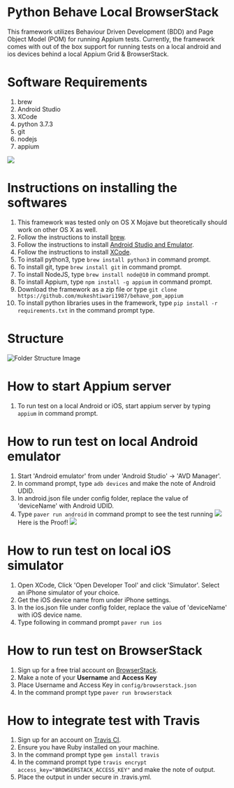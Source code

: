 # Python Behave Local BrowserStack
This framework utilizes Behaviour Driven Development (BDD) and Page Object Model (POM) for running Appium tests.
Currently, the framework comes with out of the box support for running tests on a local android and ios devices behind a
local Appium Grid & BrowserStack.

# Software Requirements
1. brew <br>
2. Android Studio <br>
3. XCode <br>
4. python 3.7.3 <br>
5. git <br>
6. nodejs <br>
7. appium <br>

![](https://i.imgflip.com/34qjei.jpg)

# Instructions on installing the softwares
1. This framework was tested only on OS X Mojave but theoretically should work on other OS X as well.
2. Follow the instructions to install [brew](https://brew.sh/).
3. Follow the instructions to install [Android Studio and Emulator](https://hdorgeval.gitbooks.io/setup-your-mac-to-develop-nativescript-apps/content/install-android-studio-on-mac-os-x.html).
4. Follow the instructions to install [XCode](https://medium.com/@LondonAppBrewery/how-to-download-and-setup-xcode-10-for-ios-development-b63bed1865c).
5. To install python3, type ```brew install python3``` in command prompt.
6. To install git, type ```brew install git``` in command prompt.
7. To install NodeJS, type ```brew install node@10``` in command prompt.
8. To install Appium, type ```npm install -g appium``` in command prompt.
9. Download the framework as a zip file or type
```git clone https://github.com/mukeshtiwari1987/behave_pom_appium```
10. To install python libraries uses in the framework, type ```pip install -r requirements.txt``` in the command prompt type.

# Structure
![Folder Structure Image](https://i.ibb.co/4Kc1jYj/behave-bdd-copy.png)
 
# How to start Appium server
1. To run test on a local Android or iOS, start appium server by typing ```appium``` in command prompt. 

# How to run test on local Android emulator
1. Start 'Android emulator' from under 'Android Studio' -> 'AVD Manager'.
2. In command prompt, type ```adb devices``` and make the note of Android UDID.
3. In android.json file under config folder, replace the value of 'deviceName' with Android UDID.    
4. Type ```paver run android``` in command prompt to see the test running
![](https://memegenerator.net/img/instances/68740545/oh-really-show-me-the-proof.jpg)
Here is the Proof!
![](images/android_proof.gif) 
# How to run test on local iOS simulator
1. Open XCode, Click 'Open Developer Tool' and click 'Simulator'. Select an iPhone simulator of your choice.
2. Get the iOS device name from under iPhone settings.
3. In the ios.json file under config folder, replace the value of 'deviceName' with iOS device name.    
4. Type following in command prompt
```paver run ios```

# How to run test on BrowserStack
1. Sign up for a free trial account on [BrowserStack](https://www.browserstack.com/).
2. Make a note of your __Username__ and __Access Key__
3. Place Username and Access Key in ```config/browserstack.json```
4. In the command prompt type
```paver run browserstack```

# How to integrate test with Travis
1. Sign up for an account on [Travis CI](https://travis-ci.org/).
2. Ensure you have Ruby installed on your machine.
3. In the command prompt type
```gem install travis```
4. In the command prompt type ```travis encrypt access_key="BROWSERSTACK_ACCESS_KEY"``` and make the note of output.
5. Place the output in under secure in .travis.yml.